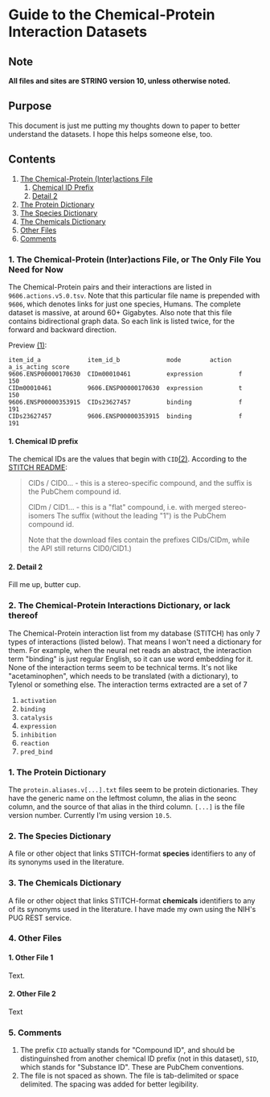 Guide to the Chemical-Protein Interaction Datasets
==================================================

## Note

**All files and sites are STRING version 10, unless otherwise noted.**

## Purpose

This document is just me putting my thoughts down to paper to better understand the datasets. I hope this helps someone else, too.

## Contents

1. [The Chemical-Protein (Inter)actions File](#CPLinks)
   1. [Chemical ID Prefix](#CIDPrefix)
   2. [Detail 2](#Detail2)
1. [The Protein Dictionary](#ProteinDic)
2. [The Species Dictionary](#SpeciesDic)
3. [The Chemicals Dictionary](#ChemicalsDic)
4. [Other Files](#OtherFiles)
5. [Comments](#Comments)

### <a name="CPLinks"></a> 1. The Chemical-Protein (Inter)actions File, or The Only File You Need for Now

The Chemical-Protein pairs and their interactions are listed in `9606.actions.v5.0.tsv`. Note that this particular file name is prepended with `9606`, which denotes links for just one species, Humans. The complete dataset is massive, at around 60+ Gigabytes. Also note that this file contains bidirectional graph data. So each link is listed twice, for the forward and backward direction.

Preview [(1)](#noteFileLegibility):

```
item_id_a             item_id_b             mode        action  a_is_acting score
9606.ENSP00000170630  CIDm00010461          expression          f           150
CIDm00010461          9606.ENSP00000170630  expression          t           150
9606.ENSP00000353915  CIDs23627457          binding             f           191
CIDs23627457          9606.ENSP00000353915  binding             f           191
```

#### 1. <a name="CIDPrefix"></a> Chemical ID prefix

   The chemical IDs are the values that begin with `CID`[(2)](#noteCIDvsSID). According to the [STITCH README](http://stitch.embl.de/download/README):

>CIDs / CID0... - this is a stereo-specific compound, and the suffix is the
PubChem compound id.
>
>CIDm / CID1... - this is a "flat" compound, i.e. with merged stereo-isomers
The suffix (without the leading "1") is the PubChem compound id.
>
>Note that the download files contain the prefixes CIDs/CIDm, while the API
still returns CID0/CID1.)

#### 2. <a name="Detail2"></a> Detail 2

Fill me up, butter cup.

### 2. The Chemical-Protein **Interactions** Dictionary, or lack thereof

The Chemical-Protein interaction list from my database (STITCH) has only 7 types of interactions (listed below). That means I won't need a dictionary for them. For example, when the neural net reads an abstract, the interaction term "binding" is just regular English, so it can use word embedding for it. None of the interaction terms seem to be technical terms. It's not like "acetaminophen", which needs to be translated (with a dictionary), to Tylenol or something else. The interaction terms extracted are a set of 7
  1. `activation`
  2. `binding`
  3. `catalysis`
  4. `expression`
  5. `inhibition`
  6. `reaction`
  7. `pred_bind`

### <a name="ProteinDic"></a> 1. The Protein Dictionary

The `protein.aliases.v[...].txt` files seem to be protein dictionaries. They have the generic name on the leftmost column, the alias in the seonc column, and the source of that alias in the third column. `[...]` is the file version number. Currently I'm using version `10.5`.

### <a name="SpeciesDic"></a>2. The Species Dictionary

A file or other object that links STITCH-format **species** identifiers to any of its synonyms used in the literature.

### <a name="ChemicalsDic"></a>3. The Chemicals Dictionary

A file or other object that links STITCH-format **chemicals** identifiers to any of its synonyms used in the literature. I have made my own using the NIH's PUG REST service.

### 4. <a name="OtherFiles"></a>Other Files

#### 1. Other File 1

Text.

#### 2. Other File 2

Text

### 5. <a name="Comments"></a>Comments

1. <a name="noteCIDvsSID"></a>The prefix `CID` actually stands for "Compound ID", and should be distinguinshed from another chemical ID prefix (not in this dataset), `SID`, which stands for "Substance ID". These are PubChem conventions.
1. <a name="noteFileLegibility"></a> The file is not spaced as shown. The file is tab-delimited or space delimited. The spacing was added for better legibility.
